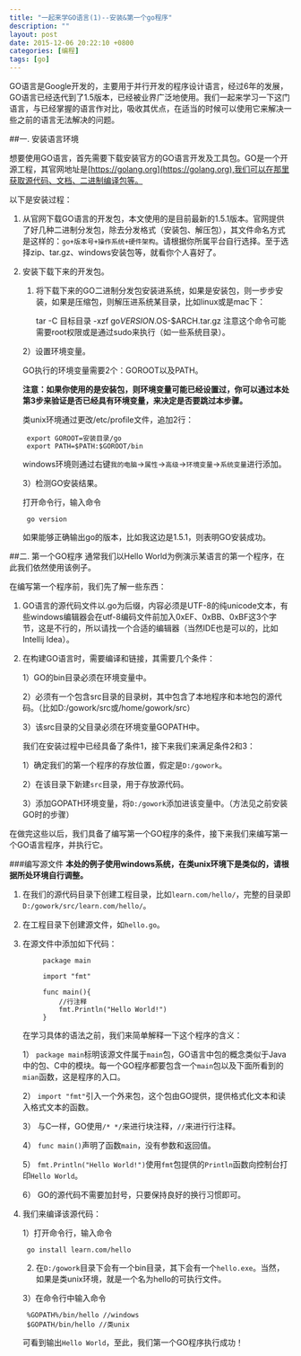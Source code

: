 ```yaml
---
title: "一起来学GO语言(1)--安装&第一个go程序"
description: ""
layout: post
date: 2015-12-06 20:22:10 +0800
categories: [编程]
tags: [go]
---
```


GO语言是Google开发的，主要用于并行开发的程序设计语言，经过6年的发展，GO语言已经迭代到了1.5版本，已经被业界广泛地使用。我们一起来学习一下这门语言，与已经掌握的语言作对比，吸收其优点，在适当的时候可以使用它来解决一些之前的语言无法解决的问题。


##一. 安装语言环境

想要使用GO语言，首先需要下载安装官方的GO语言开发及工具包。GO是一个开源工程，其官网地址是[https://golang.org](https://golang.org),我们可以在那里获取源代码、文档、二进制编译包等。

以下是安装过程：

1. 从官网下载GO语言的开发包，本文使用的是目前最新的1.5.1版本。官网提供了好几种二进制分发包，除去分发格式（安装包、解压包），其文件命名方式是这样的：`go+版本号+操作系统+硬件架构`。请根据你所属平台自行选择。至于选择zip、tar.gz、windows安装包等，就看你个人喜好了。


2. 安装下载下来的开发包。

	1) 将下载下来的GO二进制分发包安装进系统，如果是安装包，则一步步安装，如果是压缩包，则解压进系统某目录，比如linux或是mac下：

		tar -C 目标目录 -xzf go$VERSION.$OS-$ARCH.tar.gz
	注意这个命令可能需要root权限或是通过sudo来执行（如一些系统目录）。

	2）设置环境变量。

	GO执行的环境变量需要2个：GOROOT以及PATH。

	**注意：如果你使用的是安装包，则环境变量可能已经设置过，你可以通过本处第3步来验证是否已经具有环境变量，来决定是否要跳过本步骤。**

	类unix环境通过更改/etc/profile文件，追加2行：

		export GOROOT=安装目录/go
		export PATH=$PATH:$GOROOT/bin

	windows环境则通过右键`我的电脑`->`属性`->`高级`->`环境变量`->`系统变量`进行添加。

	3）检测GO安装结果。

	打开命令行，输入命令

		go version

	如果能够正确输出go的版本，比如我这边是1.5.1，则表明GO安装成功。

##二. 第一个GO程序
通常我们以Hello World为例演示某语言的第一个程序，在此我们依然使用该例子。

在编写第一个程序前，我们先了解一些东西：

1. GO语言的源代码文件以.go为后缀，内容必须是UTF-8的纯unicode文本，有些windows编辑器会在utf-8编码文件前加入0xEF、0xBB、0xBF这3个字节，这是不行的，所以请找一个合适的编辑器（当然IDE也是可以的，比如Intellij Idea）。

2. 在构建GO语言时，需要编译和链接，其需要几个条件：

	1）GO的bin目录必须在环境变量中。

	2）必须有一个包含src目录的目录树，其中包含了本地程序和本地包的源代码。（比如D:/gowork/src或/home/gowork/src）

	3）该src目录的父目录必须在环境变量GOPATH中。

	我们在安装过程中已经具备了条件1，接下来我们来满足条件2和3：

	1）确定我们的第一个程序的存放位置，假定是`D:/gowork`。

	2）在该目录下新建`src`目录，用于存放源代码。

	3）添加GOPATH环境变量，将`D:/gowork`添加进该变量中。（方法见之前安装GO时的步骤）

在做完这些以后，我们具备了编写第一个GO程序的条件，接下来我们来编写第一个GO语言程序，并执行它。

###编写源文件
**本处的例子使用windows系统，在类unix环境下是类似的，请根据所处环境自行调整。**

1. 在我们的源代码目录下创建工程目录，比如`learn.com/hello/`，完整的目录即`D:/gowork/src/learn.com/hello/`。

2. 在工程目录下创建源文件，如`hello.go`。

3. 在源文件中添加如下代码：

			package main

			import "fmt"

			func main(){
				//行注释
				fmt.Println("Hello World!")
			}

	在学习具体的语法之前，我们来简单解释一下这个程序的含义：

	1） `package main`标明该源文件属于`main`包，GO语言中包的概念类似于Java中的包、C中的模块。每一个GO程序都要包含一个`main`包以及下面所看到的`mian`函数，这是程序的入口。

	2） `import "fmt"`引入一个外来包，这个包由GO提供，提供格式化文本和读入格式文本的函数。

	3） 与C一样，GO使用`/* */`来进行块注释，`//`来进行行注释。

	4） `func main()`声明了函数`main`，没有参数和返回值。

	5） `fmt.Println("Hello World!")`使用`fmt`包提供的`Println`函数向控制台打印`Hello World`。

	6） GO的源代码不需要加封号，只要保持良好的换行习惯即可。

4. 我们来编译该源代码：

	1）打开命令行，输入命令

		go install learn.com/hello

	2) 在`D:/gowork`目录下会有一个bin目录，其下会有一个`hello.exe`。当然，如果是类unix环境，就是一个名为hello的可执行文件。

	3）在命令行中输入命令

		%GOPATH%/bin/hello //windows
		$GOPATH/bin/hello //类unix

	可看到输出`Hello World`，至此，我们第一个GO程序执行成功！
